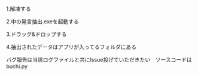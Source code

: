 1.解凍する

2.中の発言抽出.exeを起動する

3.ドラッグ&ドロップする

4.抽出されたデータはアプリが入ってるフォルダにある

バグ報告は当該ログファイルと共にIssue投げていただきたい　ソースコードはbuchi.py
